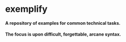# exemplify

#### A repository of examples for common technical tasks. 
#### The focus is upon difficult, forgettable, arcane syntax.
